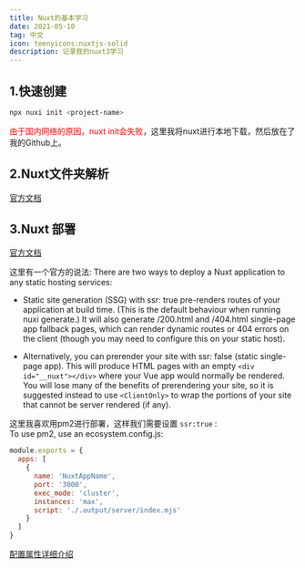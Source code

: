 ```yaml
---
title: Nuxt的基本学习
date: 2021-05-10
tag: 中文
icon: teenyicons:nuxtjs-solid
description: 记录我的nuxt3学习
---
```


## 1.快速创建
```bash
npx nuxi init <project-name>
```
<span style="color:red;"> 由于国内网络的原因，nuxt init会失败</span>，这里我将nuxt进行本地下载，然后放在了我的Github上。

## 2.Nuxt文件夹解析
[官方文档](https://nuxt.com/docs/guide/directory-structure/nuxt)
## 3.Nuxt 部署
[官方文档](https://nuxt.com/docs/getting-started/deployment)  
  
这里有一个官方的说法:
There are two ways to deploy a Nuxt application to any static hosting services:  
- Static site generation (SSG) with ssr: true pre-renders routes of your application at build time. (This is the default behaviour when running nuxi generate.) It will also generate /200.html and /404.html single-page app fallback pages, which can render dynamic routes or 404 errors on the client (though you may need to configure this on your static host).

- Alternatively, you can prerender your site with ssr: false (static single-page app). This will produce HTML pages with an empty `<div id="__nuxt"></div>` where your Vue app would normally be rendered. You will lose many of the benefits of prerendering your site, so it is suggested instead to use `<ClientOnly>` to wrap the portions of your site that cannot be server rendered (if any).

这里我喜欢用pm2进行部署，这样我们需要设置 `ssr:true` :  
To use pm2, use an ecosystem.config.js:
```js
module.exports = {
  apps: [
    {
      name: 'NuxtAppName',
      port: '3000',
      exec_mode: 'cluster',
      instances: 'max',
      script: './.output/server/index.mjs'
    }
  ]
}
```  
[配置属性详细介绍](https://juejin.cn/post/6926357629375610887)
